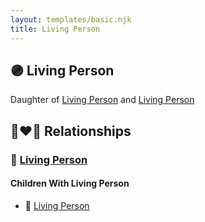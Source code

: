 ```yaml
---
layout: templates/basic.njk
title: Living Person
---
```

## 🟣 Living Person

Daughter of [Living Person](/people/8/84637541) and [Living Person](/people/9/91180844)

## 👩‍❤️‍👨 Relationships

### 🔵 [Living Person](/people/1/11272224)

#### Children With Living Person
* 🔵 [Living Person](/people/8/82316750)